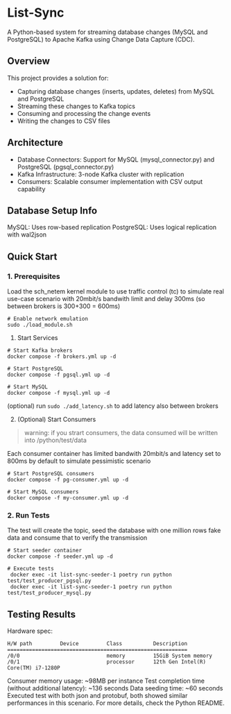 # List-Sync

A Python-based system for streaming database changes (MySQL and PostgreSQL) to Apache Kafka using Change Data Capture (CDC).

## Overview

This project provides a solution for:

- Capturing database changes (inserts, updates, deletes) from MySQL and PostgreSQL
- Streaming these changes to Kafka topics
- Consuming and processing the change events
- Writing the changes to CSV files

## Architecture

- Database Connectors: Support for MySQL (mysql_connector.py) and PostgreSQL (pgsql_connector.py)
- Kafka Infrastructure: 3-node Kafka cluster with replication
- Consumers: Scalable consumer implementation with CSV output capability

## Database Setup Info

MySQL: Uses row-based replication
PostgreSQL: Uses logical replication with wal2json

## Quick Start

### 1. Prerequisites

Load the sch_netem kernel module to use traffic control (tc) to simulate real use-case scenario with 20mbit/s bandwith limit and delay 300ms (so between brokers is 300+300 = 600ms)

```
# Enable network emulation
sudo ./load_module.sh
```

1. Start Services

```
# Start Kafka brokers
docker compose -f brokers.yml up -d

# Start PostgreSQL
docker compose -f pgsql.yml up -d

# Start MySQL
docker compose -f mysql.yml up -d
```

(optional) run
`sudo ./add_latency.sh`
to add latency also between brokers

2. (Optional) Start Consumers

> warning: if you strart consumers, the data consumed will be written into /python/test/data

Each consumer container has limited bandwith 20mbit/s and latency set to 800ms by default to simulate pessimistic scenario

```
# Start PostgreSQL consumers
docker compose -f pg-consumer.yml up -d

# Start MySQL consumers
docker compose -f my-consumer.yml up -d
```

### 2. Run Tests

The test will create the topic, seed the database with one million rows fake data and consume that to verify the transmission

```
# Start seeder container
docker compose -f seeder.yml up -d

# Execute tests
 docker exec -it list-sync-seeder-1 poetry run python test/test_producer_pgsql.py
 docker exec -it list-sync-seeder-1 poetry run python test/test_producer_mysql.py
```

## Testing Results

Hardware spec:

```
H/W path         Device         Class          Description
==========================================================
/0/0                            memory         15GiB System memory
/0/1                            processor      12th Gen Intel(R) Core(TM) i7-1280P
```

Consumer memory usage: ~98MB per instance
Test completion time (without additional latency): ~136 seconds
Data seeding time: ~60 seconds
Executed test with both json and protobuf, both showed similar performances in this scenario.
For more details, check the Python README.
